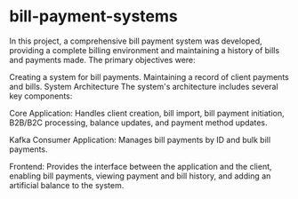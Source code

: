 # bill-payment-systems

In this project, a comprehensive bill payment system was developed, providing a complete billing environment and maintaining a history of bills and payments made. The primary objectives were:

Creating a system for bill payments.
Maintaining a record of client payments and bills.
System Architecture
The system's architecture includes several key components:

Core Application: Handles client creation, bill import, bill payment initiation, B2B/B2C processing, balance updates, and payment method updates.

Kafka Consumer Application: Manages bill payments by ID and bulk bill payments.

Frontend: Provides the interface between the application and the client, enabling bill payments, viewing payment and bill history, and adding an artificial balance to the system.
